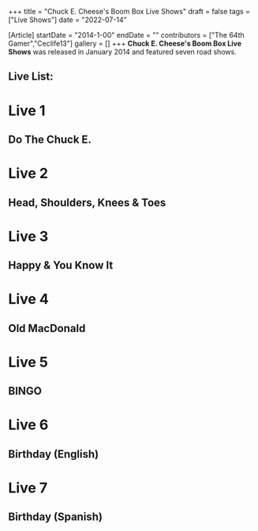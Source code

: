 +++
title = "Chuck E. Cheese's Boom Box Live Shows"
draft = false
tags = ["Live Shows"]
date = "2022-07-14"

[Article]
startDate = "2014-1-00"
endDate = ""
contributors = ["The 64th Gamer","Ceclife13"]
gallery = []
+++
<b>Chuck E. Cheese's Boom Box Live Shows</b> was released in January 2014 and featured seven road shows.

<h2> Live List: </h2>

# <b>Live 1</b>
## Do The Chuck E.
# <b>Live 2</b> 
## Head, Shoulders, Knees & Toes
# <b>Live 3</b> 
## Happy & You Know It
# <b>Live 4</b>
## Old MacDonald
# <b>Live 5</b>
## BINGO
# <b>Live 6</b>
## Birthday (English)
# <b>Live 7</b>
## Birthday (Spanish)



